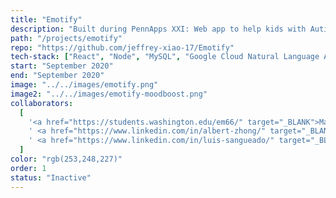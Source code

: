 ```yaml
---
title: "Emotify"
description: "Built during PennApps XXI: Web app to help kids with Autism detect & practice sentiment and emotions during conversations."
path: "/projects/emotify"
repo: "https://github.com/jeffrey-xiao-17/Emotify"
tech-stack: ["React", "Node", "MySQL", "Google Cloud Natural Language API"]
start: "September 2020"
end: "September 2020"
image: "../../images/emotify.png"
image2: "../../images/emotify-moodboost.png"
collaborators:
  [
    '<a href="https://students.washington.edu/em66/" target="_BLANK">Manny Munoz</a>',
    ' <a href="https://www.linkedin.com/in/albert-zhong/" target="_BLANK">Albert Zhong</a>',
    ' <a href="https://www.linkedin.com/in/luis-sangueado/" target="_BLANK">Luis Sangueado</a>',
  ]
color: "rgb(253,248,227)"
order: 1
status: "Inactive"
---
```

